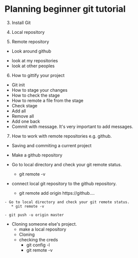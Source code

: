# Planning beginner git tutorial

3. Install Git

4. Local repository

5. Remote repository
 - Look around github

  * look at my repositories
  * look at other peoples


6. How to gittify your project
  + Git init
  + How to stage your changes
  + How to check the stage
  + How to remote a file from the stage
  + Check stage
  + Add all
  + Remove all
  + Add one back
  + Commit with message. It's very important to add messages.

7. How to work with remote repositories e.g. github.
  + Saving and commiting a current project

   - Make a github repository

   - Go to local directory and check your git remote status.
      * git remote -v

   - connect local git repository to the github repository.
      * git remote add origin https://github....

    - Go to local directory and check your git remote status.
       * git remote -v

    - git push -u origin master

  + Cloning someone else's project.
    - make a local repository
    - Cloning
    - checking the creds
      * git config -l
      * git remote -v
